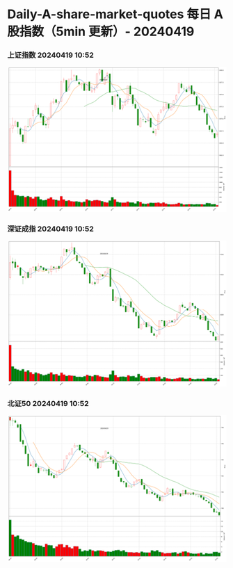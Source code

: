 
# Daily-A-share-market-quotes 每日 A 股指数（5min 更新）- 20240419

### 上证指数 20240419 10:52
![](./fig/2024/4/20240419-sh000001.png)

### 深证成指 20240419 10:52
![](./fig/2024/4/20240419-sz399001.png)

### 北证50 20240419 10:52
![](./fig/2024/4/20240419-bj899050.png)
